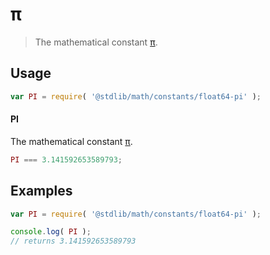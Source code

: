 π
===

> The mathematical constant [π][pi].

<!-- <usage> -->
## Usage

``` javascript
var PI = require( '@stdlib/math/constants/float64-pi' );
```

#### PI

The mathematical constant [π][pi].

``` javascript
PI === 3.141592653589793;
```

<!-- </usage> -->

<!-- <examples> -->
## Examples

``` javascript
var PI = require( '@stdlib/math/constants/float64-pi' );

console.log( PI );
// returns 3.141592653589793
```

<!-- </examples> -->

<!-- <links> -->
[pi]: https://en.wikipedia.org/wiki/Pi
<!-- </links> -->
